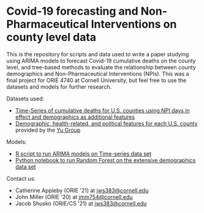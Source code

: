 # Covid-19 forecasting and Non-Pharmaceutical Interventions on county level data
This is the repository for scripts and data used to write a paper studying using ARIMA models to forecast Covid-19 cumulative deaths on the county level, and tree-based methods to evaluate the relationship between county demographics and Non-Pharmaceutical Interventions (NPIs).
This was a final project for ORIE 4740 at Cornell University, but feel free to use the datasets and models for further research.

Datasets used:
 - [Time-Series of cumulative deaths for U.S. counties using NPI days in effect and demographics as additional features](preprocess/master_5-8-20.csv)
 - [Demographic, health-related, and political features for each U.S. county](preprocess/master_yu.csv) provided by the [Yu Group](https://github.com/Yu-Group/covid19-severity-prediction)
 
Models:
 - [R script to run ARIMA models on Time-series data set](analysis/ARIMA_modelingv1.5.R)
 - [Python notebook to run Random Forest on the extensive demographics data set](analysis/RF_classifier_vF.ipynb)
 
 Contact us:
 - Catherine Appleby (ORIE '21) at jws383@cornell.edu
 - John Miller (ORIE '20) at jmm754@cornell.edu
 - Jacob Shusko (ORIE/CS '21) at jws383@cornell.edu 

